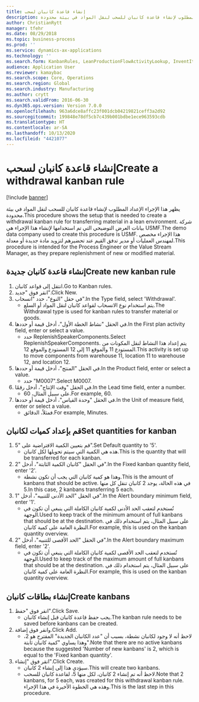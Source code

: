 ```yaml
---
title: إنشاء قاعدة كانبان لسحب
description: يظهر هذا الإجراء الإعداد المطلوب لإنشاء قاعدة كانبان للسحب لنقل المواد في بيئة محدودة.
author: ChristianRytt
manager: tfehr
ms.date: 08/29/2018
ms.topic: business-process
ms.prod: ''
ms.service: dynamics-ax-applications
ms.technology: ''
ms.search.form: KanbanRules, LeanProductionFlowActivityLookup, InventItemIdLookupSimple, UnitOfMeasureLookup, KanbanCreate
audience: Application User
ms.reviewer: kamaybac
ms.search.scope: Core, Operations
ms.search.region: Global
ms.search.industry: Manufacturing
ms.author: crytt
ms.search.validFrom: 2016-06-30
ms.dyn365.ops.version: Version 7.0.0
ms.openlocfilehash: 963a6dce8affc23f001dcb04219821ceff3a2d92
ms.sourcegitcommit: 199848e78df5cb7c439b001bdbe1ece963593cdb
ms.translationtype: HT
ms.contentlocale: ar-SA
ms.lasthandoff: 10/13/2020
ms.locfileid: "4421077"
---
```

# <a name="create-a-withdrawal-kanban-rule"></a><span data-ttu-id="d3198-103">إنشاء قاعدة كانبان لسحب</span><span class="sxs-lookup"><span data-stu-id="d3198-103">Create a withdrawal kanban rule</span></span>

[!include [banner](../../includes/banner.md)]

<span data-ttu-id="d3198-104">يظهر هذا الإجراء الإعداد المطلوب لإنشاء قاعدة كانبان للسحب لنقل المواد في بيئة محدودة.</span><span class="sxs-lookup"><span data-stu-id="d3198-104">This procedure shows the setup that is needed to create a withdrawal kanban rule for transferring material in a lean environment.</span></span> <span data-ttu-id="d3198-105">شركة بيانات العرض التوضيحي التي تم استخدامها لإنشاء هذا الإجراء هي USMF.</span><span class="sxs-lookup"><span data-stu-id="d3198-105">The demo data company used to create this procedure is USMF.</span></span> <span data-ttu-id="d3198-106">هذا الإجراء مخصص لمهندس العمليات أو مدير تدفق القيم عند تحضيرهم لتزويد مادة جديدة أو معدلة.</span><span class="sxs-lookup"><span data-stu-id="d3198-106">This procedure is intended for the Process Engineer or the Value Stream Manager, as they prepare replenishment of new or modified material.</span></span>


## <a name="create-new-kanban-rule"></a><span data-ttu-id="d3198-107">إنشاء قاعدة كانبان جديدة</span><span class="sxs-lookup"><span data-stu-id="d3198-107">Create new kanban rule</span></span>
1. <span data-ttu-id="d3198-108">انتقل إلى قواعد كانبان.</span><span class="sxs-lookup"><span data-stu-id="d3198-108">Go to Kanban rules.</span></span>
2. <span data-ttu-id="d3198-109">انقر فوق "جديد".</span><span class="sxs-lookup"><span data-stu-id="d3198-109">Click New.</span></span>
3. <span data-ttu-id="d3198-110">في حقل "النوع"، حدد "انسحاب".</span><span class="sxs-lookup"><span data-stu-id="d3198-110">In the Type field, select 'Withdrawal'.</span></span>
    * <span data-ttu-id="d3198-111">يتم استخدام نوع الانسحاب لقواعد كانبان لنقل المواد أو السلع.</span><span class="sxs-lookup"><span data-stu-id="d3198-111">The Withdrawal type is used for kanban rules to transfer material or goods.</span></span>  
4. <span data-ttu-id="d3198-112">في الحقل "نشاط الخطة الأول"، أدخل قيمة أو حددها.</span><span class="sxs-lookup"><span data-stu-id="d3198-112">In the First plan activity field, enter or select a value.</span></span>
    * <span data-ttu-id="d3198-113">حدد ReplenishSpeakerComponents.</span><span class="sxs-lookup"><span data-stu-id="d3198-113">Select ReplenishSpeakerComponents.</span></span>   <span data-ttu-id="d3198-114">يتم إعداد هذا النشاط لنقل المكونات من المستودع 11 والموقع 11 إلى 12 المستودع والموقع 12.</span><span class="sxs-lookup"><span data-stu-id="d3198-114">This activity is set up to move components from warehouse 11, location 11 to warehouse 12, and location 12.</span></span>  
5. <span data-ttu-id="d3198-115">في الحقل "المنتج"، أدخل قيمة أو حددها.</span><span class="sxs-lookup"><span data-stu-id="d3198-115">In the Product field, enter or select a value.</span></span>
    * <span data-ttu-id="d3198-116">حدد "M0007".</span><span class="sxs-lookup"><span data-stu-id="d3198-116">Select M0007.</span></span>  
6. <span data-ttu-id="d3198-117">في الحقل "وقت الإنتاج‬"، أدخل رقمًا.</span><span class="sxs-lookup"><span data-stu-id="d3198-117">In the Lead time field, enter a number.</span></span>
    * <span data-ttu-id="d3198-118">على سبيل المثال، 60.</span><span class="sxs-lookup"><span data-stu-id="d3198-118">For example, 60.</span></span>  
7. <span data-ttu-id="d3198-119">في الحقل "وحدة القياس"، أدخل قيمة أو حددها.</span><span class="sxs-lookup"><span data-stu-id="d3198-119">In the Unit of measure field, enter or select a value.</span></span>
    * <span data-ttu-id="d3198-120">فمثلاً، الدقائق.</span><span class="sxs-lookup"><span data-stu-id="d3198-120">For example, Minutes.</span></span>  

## <a name="set-quantities-for-kanban"></a><span data-ttu-id="d3198-121">قم بإعداد كميات لكانبان</span><span class="sxs-lookup"><span data-stu-id="d3198-121">Set quantities for kanban</span></span>
1. <span data-ttu-id="d3198-122">قم بتعيين الكمية الافتراضية على "5".</span><span class="sxs-lookup"><span data-stu-id="d3198-122">Set Default quantity to '5'.</span></span>
    * <span data-ttu-id="d3198-123">هذه هي الكمية التي سيتم تحويلها لكل كانبان.</span><span class="sxs-lookup"><span data-stu-id="d3198-123">This is the quantity that will be transferred for each kanban.</span></span>  
2. <span data-ttu-id="d3198-124">في الحقل "كانبان الكمية الثابتة"، أدخل "2".</span><span class="sxs-lookup"><span data-stu-id="d3198-124">In the Fixed kanban quantity field, enter '2'.</span></span>
    * <span data-ttu-id="d3198-125">وهذا هو كمية كانبان التي يجب أن تكون نشطة.</span><span class="sxs-lookup"><span data-stu-id="d3198-125">This is the amount of kanbans that should be active.</span></span> <span data-ttu-id="d3198-126">في هذه الحالة، يوجد 2 كانبان تنقل كل منها 5.</span><span class="sxs-lookup"><span data-stu-id="d3198-126">In this case, 2 kanbans transferring 5 each.</span></span>  
3. <span data-ttu-id="d3198-127">في الحقل "الحد الأدنى للتنبيه"، أدخل "1".</span><span class="sxs-lookup"><span data-stu-id="d3198-127">In the Alert boundary minimum field, enter '1'.</span></span>
    * <span data-ttu-id="d3198-128">تُستخدم لتعقب الحد الأدنى لكمية كانبان الكاملة التي ينبغي أن تكون في الوجهة.</span><span class="sxs-lookup"><span data-stu-id="d3198-128">Used to keep track of the minimum amount of full kanbans that should be at the destination.</span></span> <span data-ttu-id="d3198-129">على سبيل المثال، يتم استخدام ذلك في النظرة العامة على كمية كانبان.</span><span class="sxs-lookup"><span data-stu-id="d3198-129">For example, this is used on the kanban quantity overview.</span></span>  
4. <span data-ttu-id="d3198-130">في الحقل "الحد الأقصى للتنبيه"، أدخل "2".</span><span class="sxs-lookup"><span data-stu-id="d3198-130">In the Alert boundary maximum field, enter '2'.</span></span>
    * <span data-ttu-id="d3198-131">تُستخدم لتعقب الحد الأقصى لكمية كانبان الكاملة التي ينبغي أن تكون في الوجهة.</span><span class="sxs-lookup"><span data-stu-id="d3198-131">Used to keep track of the maximum amount of full kanbans that should be at the destination.</span></span> <span data-ttu-id="d3198-132">على سبيل المثال، يتم استخدام ذلك في النظرة العامة على كمية كانبان.</span><span class="sxs-lookup"><span data-stu-id="d3198-132">For example, this is used on the kanban quantity overview.</span></span>  

## <a name="create-kanbans"></a><span data-ttu-id="d3198-133">إنشاء بطاقات كانبان</span><span class="sxs-lookup"><span data-stu-id="d3198-133">Create kanbans</span></span>
1. <span data-ttu-id="d3198-134">انقر فوق "حفظ".</span><span class="sxs-lookup"><span data-stu-id="d3198-134">Click Save.</span></span>
    * <span data-ttu-id="d3198-135">يجب حفظ قاعدة كانبان قبل إنشاء كانبان.</span><span class="sxs-lookup"><span data-stu-id="d3198-135">The kanban rule needs to be saved before kanbans can be created.</span></span>  
2. <span data-ttu-id="d3198-136">وانقر فوق إضافة.</span><span class="sxs-lookup"><span data-stu-id="d3198-136">Click Add.</span></span>
    * <span data-ttu-id="d3198-137">لاحظ أنه لا وجود لكانبان نشطة، بسبب أن "عدد الكانبان الجديدة" المقترح هو 2، وهذا يساوي "كمية كانبان ثابتة".</span><span class="sxs-lookup"><span data-stu-id="d3198-137">Note that there are no active kanbans because the suggested 'Number of new kanbans' is 2, which is equal to the 'Fixed kanban quantity'.</span></span>  
3. <span data-ttu-id="d3198-138">انقر فوق "إنشاء".</span><span class="sxs-lookup"><span data-stu-id="d3198-138">Click Create.</span></span>
    * <span data-ttu-id="d3198-139">سيؤدي هذا إلى إنشاء 2 كانبان.</span><span class="sxs-lookup"><span data-stu-id="d3198-139">This will create two kanbans.</span></span>  
    * <span data-ttu-id="d3198-140">لاحظ أنه تم إنشاء 2 كانبان، لكل منها 5، لقاعدة كانبان للسحب.</span><span class="sxs-lookup"><span data-stu-id="d3198-140">Note that 2 kanbans, for 5 each, was created for this withdrawal kanban rule.</span></span>  <span data-ttu-id="d3198-141">وهذه هي الخطوة الأخيرة في هذا الإجراء.</span><span class="sxs-lookup"><span data-stu-id="d3198-141">This is the last step in this procedure.</span></span>  

